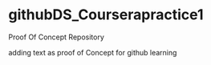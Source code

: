 # githubDS_Courserapractice1
Proof Of Concept Repository

adding text as proof of Concept for github learning
